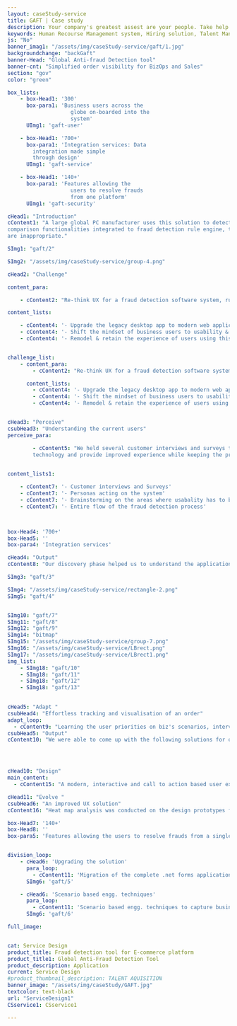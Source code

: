 ```yaml
---
layout: caseStudy-service
title: GAFT | Case study
description: Your company's greatest assest are your people. Take help our hiring experts to recruit the best desired talents.
keywords: Human Recourse Management system, Hiring solution, Talent Management Software, Application Tracking System, AI-Enabled, Recruitment Management software, recruitment system, Talent CRM, HR Software, Bangalore, India
js: "No"
banner_imag1: "/assets/img/caseStudy-service/gaft/1.jpg"
backgroundchange: "backGaft"
banner-Head: "Global Anti-fraud Detection tool"
banner-cnt: "Simplified order visibility for BizOps and Sales"
section: "gov"
color: "green"

box_lists:
    - box-Head1: '300'
      box-para1: 'Business users across the
                    globe on-boarded into the
                    system'
      UImg1: 'gaft-user'

    - box-Head1: '700+'
      box-para1: 'Integration services: Data
        integration made simple
        through design'
      UImg1: 'gaft-service'

    - box-Head1: '140+'
      box-para1: 'Features allowing the
                    users to resolve frauds
                    from one platform'
      UImg1: 'gaft-security'

cHead1: "Introduction"
cContent1: "A large global PC manufacturer uses this solution to detect e-commerce frauds, dubious monetary transactions & geo trade compliance. This application contains complex search and
comparison functionalities integrated to fraud detection rule engine, to flag transactions that
are inappropriate."

SImg1: "gaft/2"

SImg2: "/assets/img/caseStudy-service/group-4.png"

cHead2: "Challenge"

content_para:

    - cContent2: "Re-think UX for a fraud detection software system, run actively till date by a global tech giant that is still functional from last 20 years."

content_lists:

    - cContent4: '- Upgrade the legacy desktop app to modern web application'
    - cContent4: '- Shift the mindset of business users to usability & minimalism aspects'
    - cContent4: '- Remodel & retain the experience of users using this 20 yr. old app'


challenge_list:
    - content_para:
        - cContent2: "Re-think UX for a fraud detection software system, run actively till date by a global tech giant that is still functional from last 20 years."

      content_lists:
        - cContent4: '- Upgrade the legacy desktop app to modern web application'
        - cContent4: '- Shift the mindset of business users to usability & minimalism aspects'
        - cContent4: '- Remodel & retain the experience of users using this 20 yr. old app'


cHead3: "Perceive"
csubHead3: "Understanding the current users"
perceive_para:

        - cContent5: "We held several customer interviews and surveys to understand the pros and cons of the existing application. We needed the data to re-imagine this legacy native app before migrating to
        technology and provide improved experience while keeping the process intact."
       

content_lists1:

    - cContent7: '- Customer interviews and Surveys'
    - cContent7: '- Personas acting on the system'
    - cContent7: '- Brainstorming on the areas where usabality has to be improved '
    - cContent7: '- Entire flow of the fraud detection process'



box-Head4: '700+'
box-Head5: ''
box-para4: 'Integration services'

cHead4: "Output"
cContent8: "Our discovery phase helped us to understand the application in and out, so that we could come up with a better experience. We conceptualized a fresh look on how the app should be designed and navigate. We finalized on various patterns, while retaining user sensibility to the legacy app."

SImg3: "gaft/3"

SImg4: "/assets/img/caseStudy-service/rectangle-2.png"
SImg5: "gaft/4"


SImg10: "gaft/7"
SImg11: "gaft/8"
SImg12: "gaft/9"
SImg14: "bitmap"
SImg15: "/assets/img/caseStudy-service/group-7.png"
SImg16: "/assets/img/caseStudy-service/LBrect.png"
SImg17: "/assets/img/caseStudy-service/LBrect1.png"
img_list:
    - SImg18: "gaft/10"
    - SImg18: "gaft/11"
    - SImg18: "gaft/12"
    - SImg18: "gaft/13"
    

cHead5: "Adapt "
csubHead4: "Effortless tracking and visualisation of an order"
adapt_loop:
  - cContent9: "Learning the user priorities on biz's scenarios, interviews with high frequency users to understand the pain-points, outcome based discussion on the scenarios to draw insights and achieve call to action for every user scenarios reducing to 2 - 3 clicks."
csubHead5: "Output"
cContent10: "We were able to come up with the following solutions for our customers:"




cHead10: "Design"
main_content:
  - cContent15: "A modern, interactive and call to action based user experience."

cHead11: "Evolve "
csubHead6: "An improved UX solution"
cContent16: "Heat map analysis was conducted on the design prototypes for validation with the business users. Over few iterations, we were able to achieve the desired outcome for the multi-user system by retaining the old world charm with applied UX principles and methods at scale. "

box-Head7: '140+'
box-Head8: ''
box-para5: 'Features allowing the users to resolve frauds from a single platform'


division_loop:
    - cHead6: 'Upgrading the solution'
      para_loop:
        - cContent11: 'Migration of the complete .net forms application to a cloud based solution while keeping all the 700+ integration services intact.'
      SImg6: 'gaft/5'

    - cHead6: 'Scenario based engg. techniques'
      para_loop:
        - cContent11: 'Scenario based engg. techniques to capture business outcomes.'
      SImg6: 'gaft/6'

full_image:


cat: Service Design
product_title: Fraud detection tool for E-commerce platform
product_title1: Global Anti-Fraud Detection Tool
product_description: Application
current: Service Design
#product_thumbnail_description: TALENT AQUISITION
banner_image: "/assets/img/caseStudy/GAFT.jpg"
textcolor: text-black
url: "ServiceDesign1"
CSservice1: CSservice1

---
```

